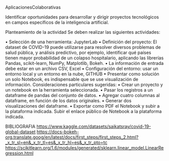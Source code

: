 AplicacionesColaborativas

Identificar oportunidades para desarrollar y dirigir proyectos tecnológicos en campos específicos de la inteligencia artificial.

Planteamiento de la actividad Se deben realizar las siguientes actividades:

•	Selección de una herramienta: JupyterLab
•	Definición del proyecto: El dataset de COVID-19 puede utilizarse para resolver diversos problemas de salud pública, y análisis predictivo, por ejemplo, identificar qué países tienen mayor probabilidad de un colapso hospitalario, aplicando las librerías Pandas, scikit-learn, NumPy, Matplotlib, Bokeh.
•	La información de entrada debe estar en un archivo CSV, Excel
•	Configuración del entorno: usar un entorno local y un entorno en la nube, GITHUB
•	Presentar como solución un solo Notebook, es indispensable que se use visualización de información. Consideraciones particulares sugeridas:
•	Crear un proyecto y un notebook en la herramienta seleccionada. • Pasar los registros a un dataframe de pandas del conjunto de datos.
•	Agregar cuatro columnas al dataframe, en función de los datos originales. 
•	Generar dos visualizaciones del dataframe.
•	Exportar como PDF el Notebook y subir a la plataforma indicada. Subir el enlace público de Notebook a la plataforma indicada.

BIBLIOGRAFIA
https://www.kaggle.com/datasets/saikatsray/covid-19-global-dataset
https://docs-bokeh-org.translate.goog/en/latest/docs/first_steps/first_steps_2.html?_x_tr_sl=en&_x_tr_tl=es&_x_tr_hl=es&_x_tr_pto=tc 
https://scikitlearn.org/1.6/modules/generated/sklearn.linear_model.LinearRegression.html


